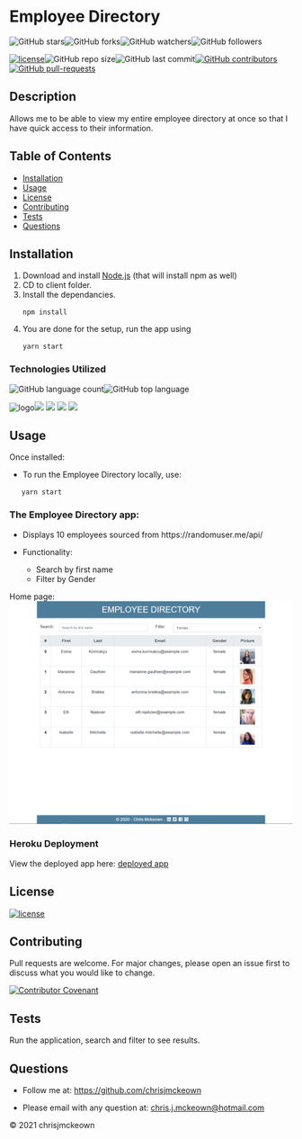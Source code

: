 # Employee Directory
    
![GitHub stars](https://img.shields.io/github/stars/chrisjmckeown/Employee_Directory?style=social)![GitHub forks](https://img.shields.io/github/forks/chrisjmckeown/Employee_Directory?style=social)![GitHub watchers](https://img.shields.io/github/watchers/chrisjmckeown/Employee_Directory?style=social)![GitHub followers](https://img.shields.io/github/followers/chrisjmckeown?style=social)
    
[![license](https://img.shields.io/github/license/chrisjmckeown/Employee_Directory?style=flat-square)](https://github.com/chrisjmckeown/Employee_Directory/blob/master/LICENSE)![GitHub repo size](https://img.shields.io/github/repo-size/chrisjmckeown/Employee_Directory?style=flat-square)![GitHub last commit](https://img.shields.io/github/last-commit/chrisjmckeown/Employee_Directory?style=flat-square)[![GitHub contributors](https://img.shields.io/github/contributors/chrisjmckeown/Employee_Directory?style=flat-square)](https://GitHub.com/chrisjmckeown/Employee_Directory/graphs/contributors/)[![GitHub pull-requests](https://img.shields.io/github/issues-pr/chrisjmckeown/Employee_Directory?style=flat-square)](https://GitHub.com/chrisjmckeown/Employee_Directory/pull/)
    
## Description
    
Allows me to be able to view my entire employee directory at once so that I have quick access to their information. 
    
## Table of Contents
* [Installation](#Installation)
* [Usage](#Usage)
* [License](#License)
* [Contributing](#Contributing)
* [Tests](#Tests)
* [Questions](#Questions)

## Installation

1. Download and install [Node.js](http://nodejs.org/) (that will install npm as well)
2. CD to client folder.
3. Install the dependancies.<br />
   ```
   npm install
   ```
4. You are done for the setup, run the app using
   ```
   yarn start
   ```

### Technologies Utilized
![GitHub language count](https://img.shields.io/github/languages/count/chrisjmckeown/Employee_Directory?style=flat-square)![GitHub top language](https://img.shields.io/github/languages/top/chrisjmckeown/Employee_Directory?style=flat-square)

<img src="https://3ulsmb4eg8vz37c0vz2si64j-wpengine.netdna-ssl.com/wp-content/uploads/2019/05/react-native-UX-design.gif" alt="logo" width="10%" /><img src="https://img.shields.io/badge/html5%20-%23E34F26.svg?&style=for-the-badge&logo=html5&logoColor=white"/> <img src="https://img.shields.io/badge/css3%20-%231572B6.svg?&style=for-the-badge&logo=css3&logoColor=white"/> <img src="https://img.shields.io/badge/node.js%20-%2343853D.svg?&style=for-the-badge&logo=node.js&logoColor=white"/> <img src="https://img.shields.io/badge/javascript%20-%23323330.svg?&style=for-the-badge&logo=javascript&logoColor=%23F7DF1E"/>

## Usage
Once installed:

- To run the Employee Directory locally, use:

```
   yarn start
```

<h3>The Employee Directory app:</h3>
<ul>
    <li>
        <p>Displays 10 employees sourced from https://randomuser.me/api/</p>
    </li>
    <li>
        <p>Functionality:</p>
        <ul>
            <li>
                Search by first name
            </li>
            <li>
                Filter by Gender
            </li>
        </ul>
  </li>
</ul>

Home page:
<img src="./client/public/images/home.png" alt="Home page">

### Heroku Deployment

View the deployed app here: [deployed app](https://fast-escarpment-47591.herokuapp.com/)

## License
 
[![license](https://img.shields.io/github/license/chrisjmckeown/Employee_Directory.svg?style=flat-square)](https://github.com/chrisjmckeown/Employee_Directory/blob/master/LICENSE)

## Contributing

Pull requests are welcome. For major changes, please open an issue first to discuss what you would like to change.

[![Contributor Covenant](https://img.shields.io/badge/Contributor%20Covenant-v2.0%20adopted-ff69b4.svg)](code_of_conduct.md)

## Tests

Run the application, search and filter to see results.   

## Questions
    
* Follow me at: <a href="https://github.com/chrisjmckeown" target="_blank">https://github.com/chrisjmckeown</a>
    
* Please email with any question at: chris.j.mckeown@hotmail.com
    
© 2021 chrisjmckeown